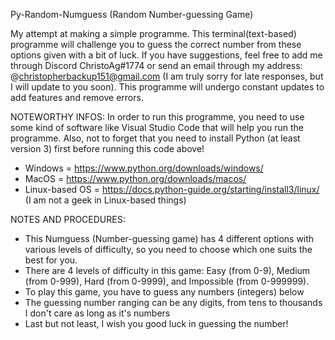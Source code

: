 Py-Random-Numguess (Random Number-guessing Game)

My attempt at making a simple programme. This terminal(text-based) programme will challenge you to guess the correct number from these options given with a bit of luck. 
If you have suggestions, feel free to add me through Discord ChristoAg#1774 or send an email through my address: @christopherbackup151@gmail.com (I am truly sorry for late responses, but I will update to you soon). This programme will undergo constant updates to add features and remove errors.

NOTEWORTHY INFOS:
In order to run this programme, you need to use some kind of software like Visual Studio Code that will help you run the programme. 
Also, not to forget that you need to install Python (at least version 3) first before running this code above!
- Windows = https://www.python.org/downloads/windows/
- MacOS = https://www.python.org/downloads/macos/
- Linux-based OS = https://docs.python-guide.org/starting/install3/linux/ (I am not a geek in Linux-based things)

NOTES AND PROCEDURES:
- This Numguess (Number-guessing game) has 4 different options with various levels of difficulty, so you need to choose which one suits the best for you.
- There are 4 levels of difficulty in this game: Easy (from 0-9), Medium (from 0-999), Hard (from 0-9999), and Impossible (from 0-999999).
- To play this game, you have to guess any numbers (integers) below
- The guessing number ranging can be any digits, from tens to thousands I don't care as long as it's numbers
- Last but not least, I wish you good luck in guessing the number!
